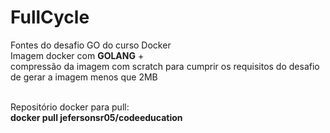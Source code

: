 # FullCycle
Fontes do desafio GO do curso Docker <br />
Imagem docker com <b>GOLANG</b> + <br />
compressão da imagem com scratch para cumprir os requisitos do desafio de gerar a imagem menos que 2MB <br /><br />

Repositório docker para pull:<br />
<b>docker pull jefersonsr05/codeeducation<b/>
